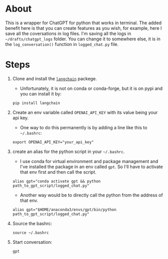 # About
This is a wrapper for ChatGPT for python that works in terminal. The added benefit here is that you can create features as you wish, for example, here I save all the coversations in log files. I'm saving all the logs in `~/drafts/chatgpt_logs` folder. You can change it to somewhere else, it is in the `log_conversation()` function in `logged_chat.py` file.

# Steps

1. Clone and install the [`langchain`](https://langchain.readthedocs.io/en/latest/index.html) packege.  
    - Unfortunately, it is not on conda or conda-forge, but it is on pypi and you can install it by:

    ```
    pip install langchain
    ```

2. Create an env variable called `OPENAI_API_KEY` with its value being your api key.
    - One way to do this permanently is by adding a line like this to `~/.bashrc`:

    ```
    export OPENAI_API_KEY="your_api_key"
    ```

3. create an alias for the python script in your `~/.bashrc`.
    - I use conda for virtual environment and package management and I've installed the package in an env called `gpt`. So I'll have to activate that env first and then call the script.  

    ```
    alias gpt="conda activate gpt && python path_to_gpt_script/logged_chat.py"
    ```
    - Another way would be to directly call the python from the address of that env.
    ```
    alias gpt="$HOME/anaconda3/envs/gpt/bin/python path_to_gpt_script/logged_chat.py"
    ```

4. Source the bashrc:
    ```
    source ~/.bashrc
    ```
5. Start conversation:
    ```
    gpt
    ```
